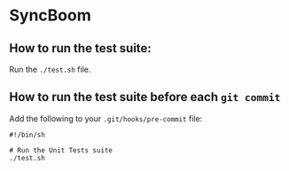 SyncBoom
========

How to run the test suite:
--------------------------

Run the `./test.sh` file.

How to run the test suite before each `git commit`
--------------------------------------------------

Add the following to your `.git/hooks/pre-commit` file:

```shell
#!/bin/sh

# Run the Unit Tests suite
./test.sh
```
